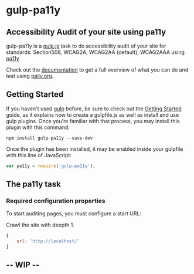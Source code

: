 # gulp-pa11y

## Accessibility Audit of your site using pa11y

gulp-pa11y is a [gulp.js](https://github.com/gulpjs/gulp) task to do accessibility audit of your site for standards: Section508, WCAG2A, WCAG2AA (default), WCAG2AAA using [pa11y](https://github.com/nature/pa11y)

Check out the [documentation](https://github.com/nature/pa11y) to get a full overview of what you can do and test using [pally.org](http://pa11y.org/).

## Getting Started

If you haven't used [gulp](http://gulpjs.com/) before, be sure to check out the [Getting Started](https://github.com/gulpjs/gulp/blob/master/docs/getting-started.md) guide, as it explains how to create a gulpfile.js as well as install and use gulp plugins. Once you're familiar with that process, you may install this plugin with this command:

```shell
npm install gulp-pa11y --save-dev
```

Once the plugin has been installed, it may be enabled inside your gulpfile with this line of JavaScript:

```js
var pa11y = require('gulp-pa11y');
```

## The pa11y task

### Required configuration properties

To start auditing pages, you must configure a start URL:

Crawl the site with deepth 1.
```javascript
{
	url: 'http://localhost/'
}
```

## -- WIP --
